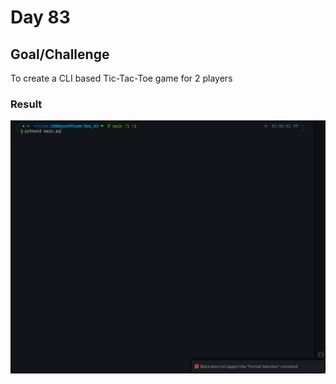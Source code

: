 # Day 83

## Goal/Challenge

To create a CLI based Tic-Tac-Toe game for 2 players

### Result

![GIF](Peek%202021-10-10%2014-10.gif)
